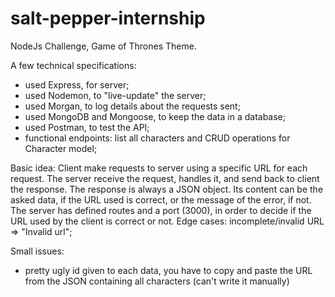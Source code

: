 # salt-pepper-internship

NodeJs Challenge, Game of Thrones Theme.

A few technical specifications:
- used Express, for server;
- used Nodemon, to "live-update" the server;
- used Morgan, to log details about the requests sent;
- used MongoDB and Mongoose, to keep the data in a database;
- used Postman, to test the API;
- functional endpoints: list all characters and CRUD operations for Character model;

Basic idea: Client make requests to server using a specific URL for each request. The server receive the request, handles it, and send back to client the response. The response is always a JSON object. Its content can be the asked data, if the URL used is correct, or the message of the error, if not. The server has defined routes and a port (3000), in order to decide if the URL used by the client is correct or not. Edge cases: incomplete/invalid URL => "Invalid url";

Small issues:
- pretty ugly id given to each data, you have to copy and paste the URL from the JSON containing all characters (can't write it manually)
